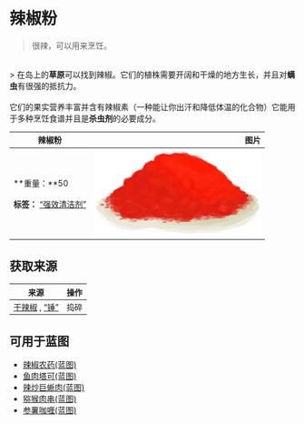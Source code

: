 # 辣椒粉  
> 很辣，可以用来烹饪。  
<br>  
> 在岛上的<b>草原</b>可以找到辣椒。它们的植株需要开阔和干燥的地方生长，并且对<b>螨虫</b>有很强的抵抗力。<br><br>它们的果实营养丰富并含有辣椒素（一种能让你出汗和降低体温的化合物）它能用于多种烹饪食谱并且是<b>杀虫剂</b>的必要成分。  
  
  辣椒粉  |   图片   
 ----  |  ----:   
 **重量：**50<br><br>**标签：**	[“强效清洁剂”](tag_CleanerStrong.md)  |  <img decoding="async" src="Sprite/ChiliPowder.png" href="a.md" style="max-width:300px;max-height:300px;">   
  
## 获取来源  
来源  |  操作  
----  |  ----  
[干辣椒](ChiliesDried.md) , [“锤”](tag_Hammer.md)  |  捣碎  
## 可用于蓝图  
- [辣椒农药(蓝图)](Bp_PesticideChilli.md)  
- [鱼肉塔可(蓝图)](Bp_FishTaco.md)  
- [辣炒巨蜥肉(蓝图)](Bp_LizardFry.md)  
- [猕猴肉串(蓝图)](Bp_MacaqueSkewers.md)  
- [参薯咖喱(蓝图)](Bp_YamCurry.md)  
  
  
